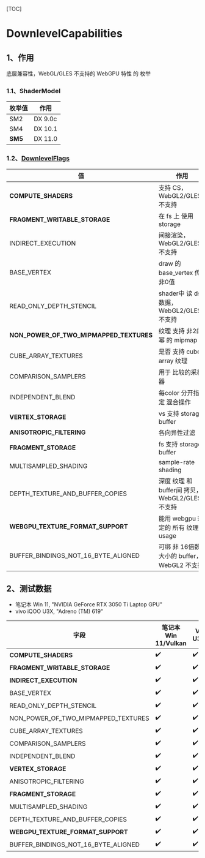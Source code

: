 [TOC]

# DownlevelCapabilities

## 1、作用

底层兼容性，WebGL/GLES 不支持的 WebGPU 特性 的 枚举

### 1.1、ShaderModel

|枚举值|作用|
|--|--|
|SM2|DX 9.0c|
|SM4|DX 10.1|
|**SM5**|DX 11.0|

### 1.2、[DownlevelFlags](https://docs.rs/wgpu/latest/wgpu/struct.DownlevelFlags.html)

|值|作用|
|--|--|
|**COMPUTE_SHADERS**|支持 CS，WebGL2/GLES3 不支持|
|**FRAGMENT_WRITABLE_STORAGE**|在 fs 上 使用 storage|
|INDIRECT_EXECUTION|间接渲染，WebGL2/GLES3 不支持|
|BASE_VERTEX|draw 的 base_vertex 传 非0值|
|READ_ONLY_DEPTH_STENCIL|shader中 读 ds 数据，WebGL2/GLES3 不支持|
|**NON_POWER_OF_TWO_MIPMAPPED_TEXTURES**|纹理 支持 非2的幂 的 mipmap|
|CUBE_ARRAY_TEXTURES|是否 支持 cube-array 纹理|
|COMPARISON_SAMPLERS|用于 比较的采样器|
|INDEPENDENT_BLEND|每color 分开指定 混合操作|
|**VERTEX_STORAGE**|vs 支持 storage buffer|
|**ANISOTROPIC_FILTERING**|各向异性过滤|
|**FRAGMENT_STORAGE**|fs 支持 storage buffer|
|MULTISAMPLED_SHADING|sample-rate shading|
|DEPTH_TEXTURE_AND_BUFFER_COPIES|深度 纹理 和 buffer间 拷贝，WebGL2/GLES3 不支持|
|**WEBGPU_TEXTURE_FORMAT_SUPPORT**|能用 webgpu 规定的 所有 纹理 usage|
|BUFFER_BINDINGS_NOT_16_BYTE_ALIGNED|可绑 非 16倍数 大小的 buffer，WebGL2 不支持|

## 2、测试数据

+ 笔记本 Win 11, "NVIDIA GeForce RTX 3050 Ti Laptop GPU"
+ vivo iQOO U3X, "Adreno (TM) 619"

|字段|笔记本 Win 11/**Vulkan**|Vivo iQOO U3X/**Vulkan**|Vivo iQOO U3X/**GLES3**|
|--|--|--|--|
|**COMPUTE_SHADERS**|✔️|✔️|✔️|
|**FRAGMENT_WRITABLE_STORAGE**|✔️|✔️|✔️|
|**INDIRECT_EXECUTION**|✔️|✔️|✔️|
|BASE_VERTEX|✔️|✔️|✔️|
|READ_ONLY_DEPTH_STENCIL|✔️|✔️||
|NON_POWER_OF_TWO_MIPMAPPED_TEXTURES|✔️|✔️|✔️|
|CUBE_ARRAY_TEXTURES|✔️|✔️|✔️|
|COMPARISON_SAMPLERS|✔️|✔️|✔️|
|INDEPENDENT_BLEND|✔️|✔️|✔️|
|**VERTEX_STORAGE**|✔️|✔️|✔️|
|ANISOTROPIC_FILTERING|✔️|✔️||
|**FRAGMENT_STORAGE**|✔️|✔️|✔️|
|MULTISAMPLED_SHADING|✔️|✔️||
|DEPTH_TEXTURE_AND_BUFFER_COPIES|✔️|✔️||
|**WEBGPU_TEXTURE_FORMAT_SUPPORT**|✔️|✔️||
|BUFFER_BINDINGS_NOT_16_BYTE_ALIGNED|✔️|✔️|✔️|